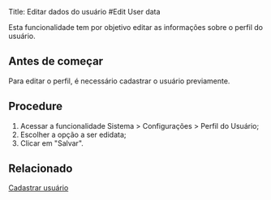 Title: Editar dados do usuário
#Edit User data

Esta funcionalidade tem por objetivo editar as informações sobre o perfil do usuário.

## Antes de começar

Para editar o perfil, é necessário cadastrar o usuário previamente.

## Procedure

1. Acessar a funcionalidade Sistema > Configurações > Perfil do Usuário;
2. Escolher a opção a ser edidata;
3. Clicar em "Salvar".


## Relacionado

[Cadastrar usuário](/pt-br/citsmart-esp-8/initial-settings/access-settings/user/users.html)
